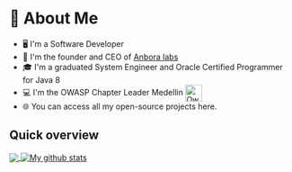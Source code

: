 # :book: About Me
- 🖥 I'm a Software Developer
- 💼 I'm the founder and CEO of [Anbora labs](https://github.com/anboralabs)
- 🎓 I'm a graduated System Engineer and Oracle Certified Programmer for Java 8
- 💻 I'm the OWASP Chapter Leader Medellin [<img src="https://owasp.org/www-policy/branding-assets/OWASP-logo-tm.jpg" height="30em" align="center" alt="Owasp-medellin" title="Owasp-medellin"/>](https://owasp.org/www-chapter-medellin/)
- 🌐 You can access all my open-source projects here.

## Quick overview
<a href="https://github.com/anuraghazra/github-readme-stats">
  <img align="center" src="https://github-readme-stats.anuraghazra1.vercel.app/api/top-langs/?username=dalgarins" />
</a>
<a href="https://github.com/anuraghazra/github-readme-stats">
  <img align="center" src="https://github-readme-stats.anuraghazra1.vercel.app/api?username=dalgarins&show_icons=true&line_height=27" alt="My github stats" />
</a> 
